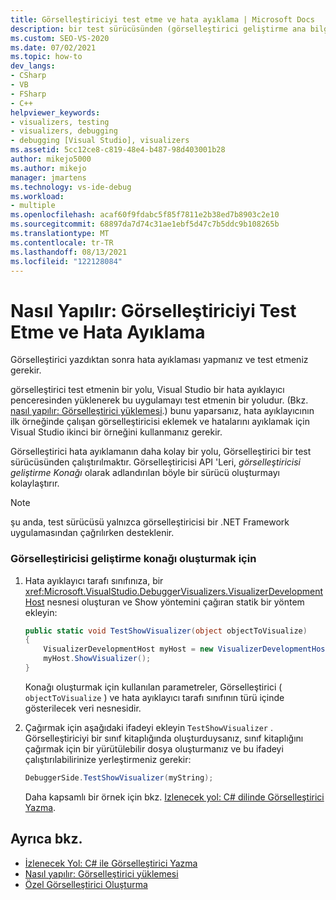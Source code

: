 ```yaml
---
title: Görselleştiriciyi test etme ve hata ayıklama | Microsoft Docs
description: bir test sürücüsünden (görselleştirici geliştirme ana bilgisayarı) çalıştırarak veya Visual Studio yükleyip hata ayıklayıcı penceresinden çağırarak bir görselleştirici test edin ve hatalarını ayıklayın.
ms.custom: SEO-VS-2020
ms.date: 07/02/2021
ms.topic: how-to
dev_langs:
- CSharp
- VB
- FSharp
- C++
helpviewer_keywords:
- visualizers, testing
- visualizers, debugging
- debugging [Visual Studio], visualizers
ms.assetid: 5cc12ce8-c819-48e4-b487-98d403001b28
author: mikejo5000
ms.author: mikejo
manager: jmartens
ms.technology: vs-ide-debug
ms.workload:
- multiple
ms.openlocfilehash: acaf60f9fdabc5f85f7811e2b38ed7b8903c2e10
ms.sourcegitcommit: 68897da7d74c31ae1ebf5d47c7b5ddc9b108265b
ms.translationtype: MT
ms.contentlocale: tr-TR
ms.lasthandoff: 08/13/2021
ms.locfileid: "122128084"
---
```

# <a name="how-to-test-and-debug-a-visualizer"></a>Nasıl Yapılır: Görselleştiriciyi Test Etme ve Hata Ayıklama
Görselleştirici yazdıktan sonra hata ayıklaması yapmanız ve test etmeniz gerekir.

görselleştirici test etmenin bir yolu, Visual Studio bir hata ayıklayıcı penceresinden yüklenerek bu uygulamayı test etmenin bir yoludur. (Bkz. [nasıl yapılır: Görselleştirici yüklemesi](../debugger/how-to-install-a-visualizer.md).) bunu yaparsanız, hata ayıklayıcının ilk örneğinde çalışan görselleştiricisi eklemek ve hatalarını ayıklamak için Visual Studio ikinci bir örneğini kullanmanız gerekir.

Görselleştirici hata ayıklamanın daha kolay bir yolu, Görselleştirici bir test sürücüsünden çalıştırılmaktır. Görselleştiricisi API 'Leri, *görselleştiricisi geliştirme Konağı* olarak adlandırılan böyle bir sürücü oluşturmayı kolaylaştırır.

>[!NOTE]
> şu anda, test sürücüsü yalnızca görselleştiricisi bir .NET Framework uygulamasından çağrılırken desteklenir.

### <a name="to-create-a-visualizer-development-host"></a>Görselleştiricisi geliştirme konağı oluşturmak için

1. Hata ayıklayıcı tarafı sınıfınıza, bir <xref:Microsoft.VisualStudio.DebuggerVisualizers.VisualizerDevelopmentHost> nesnesi oluşturan ve Show yöntemini çağıran statik bir yöntem ekleyin:

    ```csharp
    public static void TestShowVisualizer(object objectToVisualize)
    {
        VisualizerDevelopmentHost myHost = new VisualizerDevelopmentHost(objectToVisualize, typeof(DebuggerSide));
        myHost.ShowVisualizer();
    }
    ```

    Konağı oluşturmak için kullanılan parametreler, Görselleştirici ( `objectToVisualize` ) ve hata ayıklayıcı tarafı sınıfının türü içinde gösterilecek veri nesnesidir.

2. Çağırmak için aşağıdaki ifadeyi ekleyin `TestShowVisualizer` . Görselleştiriciyi bir sınıf kitaplığında oluşturduysanız, sınıf kitaplığını çağırmak için bir yürütülebilir dosya oluşturmanız ve bu ifadeyi çalıştırılabilirinize yerleştirmeniz gerekir:

    ```csharp
    DebuggerSide.TestShowVisualizer(myString);
    ```

    Daha kapsamlı bir örnek için bkz. [Izlenecek yol: C# dilinde Görselleştirici Yazma](../debugger/walkthrough-writing-a-visualizer-in-csharp.md).

## <a name="see-also"></a>Ayrıca bkz.
- [İzlenecek Yol: C# ile Görselleştirici Yazma](../debugger/walkthrough-writing-a-visualizer-in-csharp.md)
- [Nasıl yapılır: Görselleştirici yüklemesi](../debugger/how-to-install-a-visualizer.md)
- [Özel Görselleştirici Oluşturma](../debugger/create-custom-visualizers-of-data.md)
